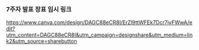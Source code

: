 ### 7주자 발표 장표 임시 링크

https://www.canva.com/design/DAGC88eCR8I/ErZl9ttWFEk7Dcr7jyFWwA/edit?utm_content=DAGC88eCR8I&utm_campaign=designshare&utm_medium=link2&utm_source=sharebutton
